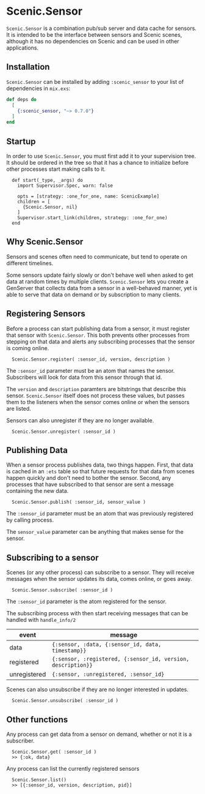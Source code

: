 # Scenic.Sensor

`Scenic.Sensor` is a combination pub/sub server and data cache for sensors. It is intended to be the interface between sensors and Scenic scenes, although it has no dependencies on Scenic and can be used in other applications.

## Installation

`Scenic.Sensor` can be installed by adding `:scenic_sensor` to your list of dependencies in `mix.exs`:

```elixir
def deps do
  [
    {:scenic_sensor, "~> 0.7.0"}
  ]
end
```

## Startup

In order to use `Scenic.Sensor`, you must first add it to your supervision tree. It should be ordered in the tree so that it has a chance to initialize before other processes start making calls to it.

      def start(_type, _args) do
        import Supervisor.Spec, warn: false

        opts = [strategy: :one_for_one, name: ScenicExample]
        children = [
          {Scenic.Sensor, nil}
        ]
        Supervisor.start_link(children, strategy: :one_for_one)
      end


## Why Scenic.Sensor

Sensors and scenes often need to communicate, but tend to operate on different timelines.

Some sensors update fairly slowly or don't behave well when asked to get data at random times by multiple clients. `Scenic.Sensor` lets you create a GenServer that collects data from a sensor in a well-behaved manner, yet is able to serve that data on demand or by subscription to many clients.


## Registering Sensors

Before a process can start publishing data from a sensor, it must register that sensor with `Scenic.Sensor`. This both prevents other processes from stepping on that data and alerts any subscribing processes that the sensor is coming online.

      Scenic.Sensor.register( :sensor_id, version, description )

The `:sensor_id` parameter must be an atom that names the sensor. Subscribers will look for data from this sensor through that id.

The `version` and `description` paramters are bitstrings that describe this sensor. `Scenic.Sensor` itself does not process these values, but passes them to the listeners when the sensor comes online or when the sensors are listed.

Sensors can also unregister if they are no longer available.

      Scenic.Sensor.unregister( :sensor_id )


## Publishing Data

When a sensor process publishes data, two things happen. First, that data is cached in an `:ets` table so that future requests for that data from scenes happen quickly and don't need to bother the sensor. Second, any processes that have subscribed to that sensor are sent a message containing the new data.

      Scenic.Sensor.publish( :sensor_id, sensor_value )

The `:sensor_id` parameter must be an atom that was previously registered by calling process.

The `sensor_value` parameter can be anything that makes sense for the sensor.


## Subscribing to a sensor

Scenes (or any other process) can subscribe to a sensor. They will receive messages when the sensor updates its data, comes online, or goes away.

      Scenic.Sensor.subscribe( :sensor_id )

The `:sensor_id` parameter is the atom registered for the sensor.

The subscribing process with then start receiving messages that can be handled with `handle_info/2`

event | message
--- | ---
data | `{:sensor, :data, {:sensor_id, data, timestamp}}` 
registered | `{:sensor, :registered, {:sensor_id, version, description}}` 
unregistered | `{:sensor, :unregistered, :sensor_id}` 

Scenes can also unsubscribe if they are no longer interested in updates.

      Scenic.Sensor.unsubscribe( :sensor_id )

## Other functions

Any process can get data from a sensor on demand, whether or not it is a subscriber.

      Scenic.Sensor.get( :sensor_id )
      >> {:ok, data}

Any process can list the currently registered sensors

      Scenic.Sensor.list()
      >> [{:sensor_id, version, description, pid}]

